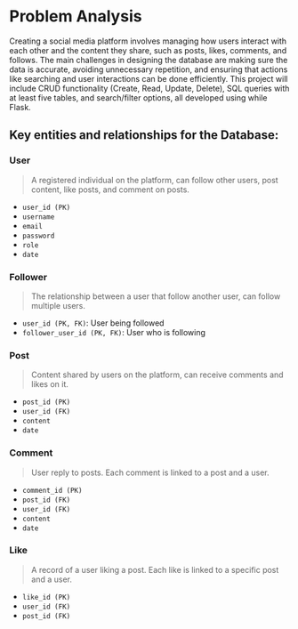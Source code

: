 # Problem Analysis
Creating a social media platform involves managing how users interact with each other and the content they share, such as posts, likes, comments, and follows. The main challenges in designing the database are making sure the data is accurate, avoiding unnecessary repetition, and ensuring that actions like searching and user interactions can be done efficiently. This project will include CRUD functionality (Create, Read, Update, Delete), SQL queries with at least five tables, and search/filter options, all developed using while Flask.

## Key entities and relationships for the Database:
### User
> A registered individual on the platform, can follow other users, post content, like posts, and comment on posts.
- `user_id (PK)`
- `username`
- `email`
- `password`
- `role`
- `date`
### Follower
> The relationship between a user that follow another user, can follow multiple users.
- `user_id (PK, FK)`: User being followed 
- `follower_user_id (PK, FK)`: User who is following
### Post
> Content shared by users on the platform, can receive comments and likes on it.
- `post_id (PK)`
- `user_id (FK)`
- `content`
- `date`
### Comment
> User reply to posts. Each comment is linked to a post and a user.
- `comment_id (PK)`
- `post_id (FK)`
- `user_id (FK)`
- `content`
- `date`
### Like
> A record of a user liking a post. Each like is linked to a specific post and a user.
- `like_id (PK)`
- `user_id (FK)`
- `post_id (FK)`


